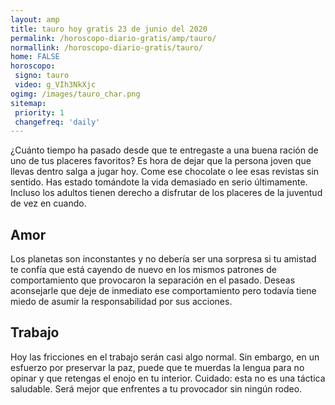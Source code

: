 ```yaml
---
layout: amp
title: tauro hoy gratis 23 de junio del 2020 
permalink: /horoscopo-diario-gratis/amp/tauro/
normallink: /horoscopo-diario-gratis/tauro/
home: FALSE
horoscopo:
 signo: tauro
 video: g_VIh3NkXjc
ogimg: /images/tauro_char.png
sitemap:
 priority: 1
 changefreq: 'daily'
---
```



¿Cuánto tiempo ha pasado desde que te entregaste a una buena ración de uno de tus placeres favoritos? Es hora de dejar que la persona joven que llevas dentro salga a jugar hoy. Come ese chocolate o lee esas revistas sin sentido. Has estado tomándote la vida demasiado en serio últimamente. Incluso los adultos tienen derecho a disfrutar de los placeres de la juventud de vez en cuando.

## Amor

Los planetas son inconstantes y no debería ser una sorpresa si tu amistad te confía que está cayendo de nuevo en los mismos patrones de comportamiento que provocaron la separación en el pasado. Deseas aconsejarle que deje de inmediato ese comportamiento pero todavía tiene miedo de asumir la responsabilidad por sus acciones.

## Trabajo

Hoy las fricciones en el trabajo serán casi algo normal. Sin embargo, en un esfuerzo por preservar la paz, puede que te muerdas la lengua para no opinar y que retengas el enojo en tu interior. Cuidado: esta no es una táctica saludable. Será mejor que enfrentes a tu provocador sin ningún rodeo.